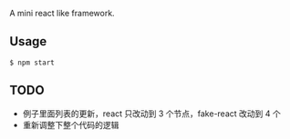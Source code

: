 A mini react like framework.

## Usage

```
$ npm start
```

## TODO

- 例子里面列表的更新，react 只改动到 3 个节点，fake-react 改动到 4 个
- 重新调整下整个代码的逻辑
